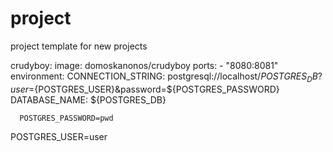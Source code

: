 # project
project template for new projects


  crudyboy:
    image: domoskanonos/crudyboy
    ports:
      - "8080:8081"
    environment:
      CONNECTION_STRING: postgresql://localhost/${POSTGRES_DB}?user=${POSTGRES_USER}&password=${POSTGRES_PASSWORD}
      DATABASE_NAME: ${POSTGRES_DB}




      POSTGRES_PASSWORD=pwd
POSTGRES_USER=user
